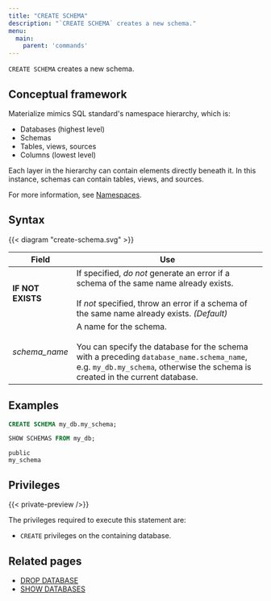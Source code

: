 ```yaml
---
title: "CREATE SCHEMA"
description: "`CREATE SCHEMA` creates a new schema."
menu:
  main:
    parent: 'commands'
---
```


`CREATE SCHEMA` creates a new schema.

## Conceptual framework

Materialize mimics SQL standard's namespace hierarchy, which is:

- Databases (highest level)
- Schemas
- Tables, views, sources
- Columns (lowest level)

Each layer in the hierarchy can contain elements directly beneath it. In this
instance, schemas can contain tables, views, and sources.

For more information, see [Namespaces](../namespaces).

## Syntax

{{< diagram "create-schema.svg" >}}

Field | Use
------|-----
**IF NOT EXISTS** | If specified, _do not_ generate an error if a schema of the same name already exists. <br/><br/>If _not_ specified, throw an error if a schema of the same name already exists. _(Default)_
_schema&lowbar;name_ | A name for the schema. <br/><br/>You can specify the database for the schema with a preceding `database_name.schema_name`, e.g. `my_db.my_schema`, otherwise the schema is created in the current database.

## Examples

```sql
CREATE SCHEMA my_db.my_schema;
```
```sql
SHOW SCHEMAS FROM my_db;
```
```nofmt
public
my_schema
```

## Privileges

{{< private-preview />}}

The privileges required to execute this statement are:

- `CREATE` privileges on the containing database.

## Related pages

- [DROP DATABASE](../drop-database)
- [SHOW DATABASES](../show-databases)
